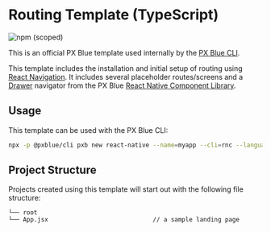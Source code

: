 # Routing Template (TypeScript)

![npm (scoped)](https://img.shields.io/npm/v/@pxblue/react-native-template-routing-typescript?color=%23007bc1&label=%40pxblue%2Freact-native-template-routing-typescript)

This is an official PX Blue template used internally by the [PX Blue CLI](https://www.npmjs.com/package/@pxblue/cli).

This template includes the installation and initial setup of routing using [React Navigation](https://reactnavigation.org/). It includes several placeholder routes/screens and a [Drawer](https://pxblue-components.github.io/react-native/?path=/info/components-documentation--drawer) navigator from the PX Blue [React Native Component Library](https://www.npmjs.com/package/@pxblue/react-native-components).

## Usage
This template can be used with the PX Blue CLI:
```sh
npx -p @pxblue/cli pxb new react-native --name=myapp --cli=rnc --language=ts --template=routing
```

## Project Structure
Projects created using this template will start out with the following file structure:

```
└── root
└── App.jsx                             // a sample landing page
```